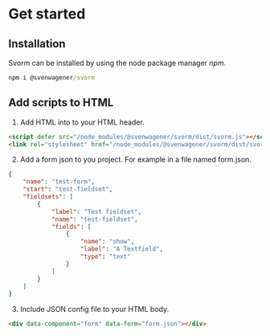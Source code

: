 # Get started

## Installation

Svorm can be installed by using the node package manager *npm*.

```cmd
npm i @svenwagener/svorm
```

## Add scripts to HTML

1. Add HTML into to your HTML header.

```html
<script defer src="/node_modules/@svenwagener/svorm/dist/svorm.js"></script>
<link rel="stylesheet" href="/node_modules/@svenwagener/svorm/dist/svorm.css" />
```

2. Add a form json to you project. For example in a file named form.json.

```json
{
    "name": "test-form",
    "start": "test-fieldset",
    "fieldsets": [
        {
            "label": "Test fieldset",
            "name": "test-fieldset",
            "fields": [
                {
                    "name": "show",
                    "label": "A Textfield",
                    "type": "text"
                }
            ]
        }
    ]
}
```

3. Include JSON config file to your HTML body.

```html
<div data-component="form" data-form="form.json"></div>
```
